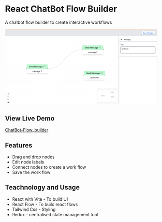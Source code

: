 # React ChatBot Flow Builder

A chatbot flow builder to create interactive workflows

![ChatBot Screenshots](public/chat_flow_builder.png)

## View Live Demo

[ChatBot-Flow_builder](https://chatbot-flow-builder-silk.vercel.app/)

## Features

- Drag and drop nodes
- Edit node labels
- Connect nodes to create a work flow
- Save the work flow

## Teachnology and Usage

- React with Vite - To build UI
- React Flow - To build react flows
- Tailwind Css - Styling
- Redux - centralised state management tool
